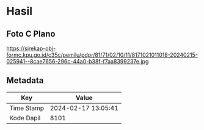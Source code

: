 # Hasil

## Foto C Plano

https://sirekap-obj-formc.kpu.go.id/c35c/pemilu/pdpr/81/71/02/10/11/8171021011018-20240215-025941--8cae7656-296c-44a0-b38f-f7aa8399237e.jpg


## Metadata

| Key        | Value               |
| ---------- | ------------------- |
| Time Stamp | 2024-02-17 13:05:41 |
| Kode Dapil | 8101                |



